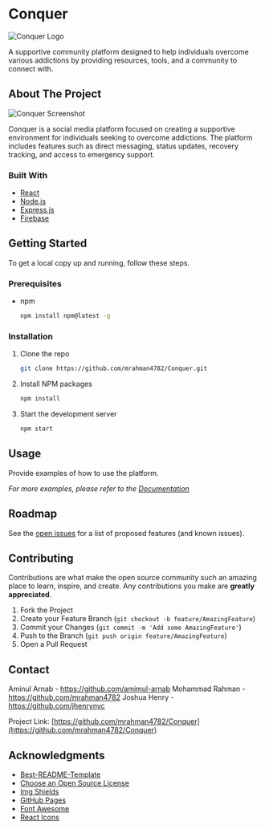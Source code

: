 
# Conquer

![Conquer Logo](https://cdn.discordapp.com/attachments/1212169284730486846/1229570191013445722/Screenshot_2024-04-15_at_7.12.53_PM.png?ex=664dd339&is=664c81b9&hm=28df0b3773d49a8f5a0f988e73967b43692d174d5e9c14e0d913e5615f66bd00&)

A supportive community platform designed to help individuals overcome various addictions by providing resources, tools, and a community to connect with.

## About The Project

![Conquer Screenshot](https://i.gyazo.com/7f43bfd80dcb1e53ff48361ad567127b.jpg)

Conquer is a social media platform focused on creating a supportive environment for individuals seeking to overcome addictions. The platform includes features such as direct messaging, status updates, recovery tracking, and access to emergency support.

### Built With

- [React](https://reactjs.org/)
- [Node.js](https://nodejs.org/)
- [Express.js](https://expressjs.com/)
- [Firebase](https://firebase.google.com/)

## Getting Started

To get a local copy up and running, follow these steps.

### Prerequisites

- npm
  ```sh
  npm install npm@latest -g
  ```

### Installation

1. Clone the repo
   ```sh
   git clone https://github.com/mrahman4782/Conquer.git
   ```
2. Install NPM packages
   ```sh
   npm install
   ```
3. Start the development server
   ```sh
   npm start
   ```

## Usage

Provide examples of how to use the platform. 

_For more examples, please refer to the [Documentation](https://github.com/mrahman4782/Conquer/blob/master/proposal.md)_

## Roadmap

See the [open issues](https://github.com/mrahman4782/Conquer/blob/master/proposal.md) for a list of proposed features (and known issues).

## Contributing

Contributions are what make the open source community such an amazing place to learn, inspire, and create. Any contributions you make are **greatly appreciated**.

1. Fork the Project
2. Create your Feature Branch (`git checkout -b feature/AmazingFeature`)
3. Commit your Changes (`git commit -m 'Add some AmazingFeature'`)
4. Push to the Branch (`git push origin feature/AmazingFeature`)
5. Open a Pull Request


## Contact

Aminul Arnab - https://github.com/amimul-arnab
Mohammad Rahman - https://github.com/mrahman4782
Joshua Henry - https://github.com/jhenrynyc

Project Link: [https://github.com/mrahman4782/Conquer](https://github.com/mrahman4782/Conquer)

## Acknowledgments

- [Best-README-Template](https://github.com/othneildrew/Best-README-Template)
- [Choose an Open Source License](https://choosealicense.com)
- [Img Shields](https://shields.io)
- [GitHub Pages](https://pages.github.com)
- [Font Awesome](https://fontawesome.com)
- [React Icons](https://react-icons.github.io/react-icons)
